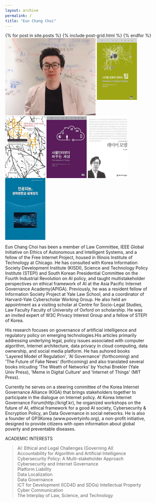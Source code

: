 ```yaml
---
layout: archive
permalink: /
title: "Eun Chang Choi"
---
```


<div class="tiles">
{% for post in site.posts %}
	{% include post-grid.html %}
{% endfor %}
</div><!-- /.tiles -->
<div style="width:92%">
<div>
 <img style="height:250px" src="images/profile.jpg">
 <a href="https://mitpress.mit.edu/books/memes-digital-culture"><img style="vertical-align:top;height:200px;width:130px;" src="images/book1.png"></a>
 <a href="http://www.kyobobook.co.kr/product/detailViewKor.laf?ejkGb=KOR&mallGb=KOR&barcode=9791130435473&orderClick=LAG&Kc="><img style="vertical-align:top;height:200px;width:130px;" src="images/book2.jpg"></a>
 <a href="http://www.kyobobook.co.kr/product/detailViewKor.laf?ejkGb=KOR&mallGb=KOR&barcode=9788946062726&orderClick=LAH&Kc="><img style="vertical-align:top;height:200px;width:130px;" src="images/book3.jpg"></a>
 <a href="http://www.kyobobook.co.kr/product/detailViewKor.laf?barcode=9791130437002&orderClick=357"><img style="vertical-align:top;height:200px;width:130px;" src="images/book4.jpg"></a>
 <a href="http://www.kyobobook.co.kr/product/detailViewKor.laf?ejkGb=KOR&mallGb=KOR&barcode=9788964361436&orderClick=LAH&Kc="><img style="vertical-align:top;height:200px;width:130px;" src="images/book5.jpg"></a>

<p> Eun Chang Choi has been a member of Law Committee, IEEE Global Initiative on Ethics of Autonomous and Intelligent Systems, and a fellow of the Free Internet Project, housed in Illinois Institute of Technology at Chicago. He has consulted with Korea Information Society Development Institute (KISDI), Science and Technology Policy Institute (STEPI) and South Korean Presidential Committee on the Fourth Industrial Revolution on AI policy, and taught multistakeholder perspectives on ethical framework of AI at the Asia Pacific Internet Governance Academy(APIGA). Previously, he was a resident fellow of Information Society Project at Yale Law School, and a coordinator of Harvard-Yale Cyberscholar Working Group. He also held an appointment as a visiting scholar at Centre for Socio-Legal Studies, Law Faculty Faculty of University of Oxford on scholarship. He was an invited expert of W3C Privacy Interest Group and a fellow of STEPI of Korea.</p>
<p> His research focuses on governance of artificial intelligence and regulatory policy on emerging technologies.His articles primarily addressing underlying legal, policy issues associated with computer algorithm, Internet architecture, data privacy in cloud computing, data ownership, and social media platform. He has auhored books 'Layered Model of Regulation', 'Al Governance' (forthcoming) and 'The Future of Fake News'  (forthcoming)  and also translated several books inlcuding 'The Weath of Networks' by Yochai Bnekler (Yale Univ Press), 'Meme in Digital Culture' and 'Internet of Things' (MIT Press). 
</p>
<p> Currently he serves on a steering committee of the Korea Internet Governance Alliance (KIGA) that brings stakeholders together to participate in the dialogue on Internet policy. At Korea Internet Governance Forum(http://krigf.kr), he organized workshops on the future of AI, ethical framework for a good AI society, Cybersecurity & Encryption Policy, an Data Governance in social networks. He is also a founder of GP3Korea (www.povertyinfo.org), a non-profit initiative, designed to provide citizens with open information about global poverty and preventable diseases.</p>

ACADEMIC INTERESTS<br> 
<blockquote>  AI: Ethical and Legal Challenges (Governing AI)<br>
  Accountability for Algorithm and Artificial Intelligence <br>
  Cybersecurity Policy: A Multi-stakeholder Approach <br>
  Cybersecurity and Internet Governance <br>
  Platform Liability <br>
  Data Localization <br>
  Data Governance <br>
  ICT for Development (ICD4D and SDGs)
  Intellectual Property<br>
  Cyber Communication <br>
  The Interplay of Law, Science, and Technology<br>
  </blockquote>
